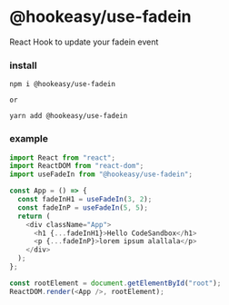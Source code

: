 # @hookeasy/use-fadein

React Hook to update your fadein event

### install
```
npm i @hookeasy/use-fadein

or

yarn add @hookeasy/use-fadein
```

### example

```javascript
import React from "react";
import ReactDOM from "react-dom";
import useFadeIn from "@hookeasy/use-fadein";

const App = () => {
  const fadeInH1 = useFadeIn(3, 2);
  const fadeInP = useFadeIn(5, 5);
  return (
    <div className="App">
      <h1 {...fadeInH1}>Hello CodeSandbox</h1>
      <p {...fadeInP}>lorem ipsum alallala</p>
    </div>
  );
};

const rootElement = document.getElementById("root");
ReactDOM.render(<App />, rootElement);
```